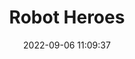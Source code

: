 ---
date: 2022-09-06 11:09:37
title: 'Robot Heroes'	
tags: [free]
price: Free	
link: https://gamejolt.com/games/robotheroes/593094	

twitter: https://twitter.com/mady_ela
---